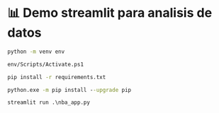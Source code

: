 # 📊 Demo streamlit para analisis de datos

```cmd
python -m venv env
```

```cmd
env/Scripts/Activate.ps1
```

```cmd
pip install -r requirements.txt
```

```cmd
python.exe -m pip install --upgrade pip
```

```cmd
streamlit run .\nba_app.py
```

